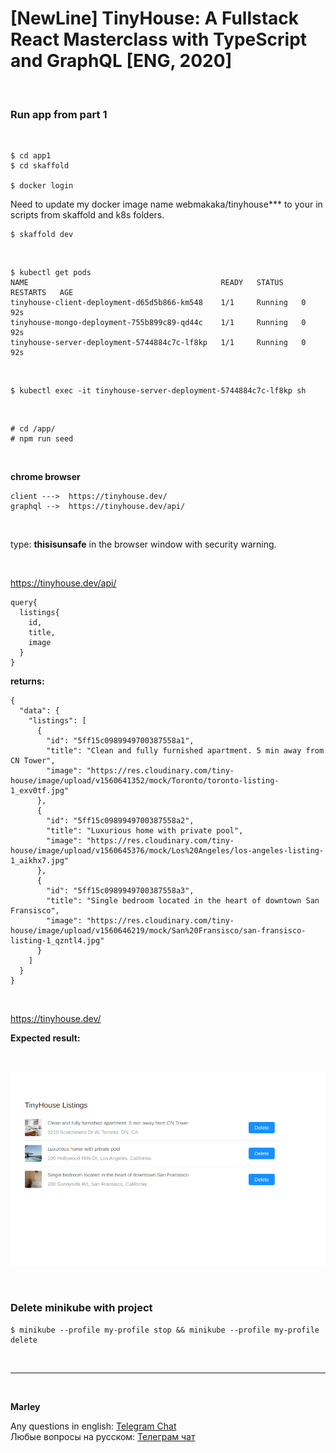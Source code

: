 # [NewLine] TinyHouse: A Fullstack React Masterclass with TypeScript and GraphQL [ENG, 2020]

<br/>

### Run app from part 1

<br/>

    $ cd app1
    $ cd skaffold

    $ docker login

Need to update my docker image name webmakaka/tinyhouse\*\*\* to your in scripts from skaffold and k8s folders.

    $ skaffold dev

<br/>

    $ kubectl get pods
    NAME                                           READY   STATUS    RESTARTS   AGE
    tinyhouse-client-deployment-d65d5b866-km548    1/1     Running   0          92s
    tinyhouse-mongo-deployment-755b899c89-qd44c    1/1     Running   0          92s
    tinyhouse-server-deployment-5744884c7c-lf8kp   1/1     Running   0          92s

<br/>

    $ kubectl exec -it tinyhouse-server-deployment-5744884c7c-lf8kp sh

<br/>

    # cd /app/
    # npm run seed

<br/>

**chrome browser**

```
client --->  https://tinyhouse.dev/
graphql -->  https://tinyhouse.dev/api/
```

<br/>

type: **thisisunsafe** in the browser window with security warning.

<br/>

https://tinyhouse.dev/api/

```
query{
  listings{
    id,
  	title,
    image
  }
}
```

**returns:**

```
{
  "data": {
    "listings": [
      {
        "id": "5ff15c0989949700387558a1",
        "title": "Clean and fully furnished apartment. 5 min away from CN Tower",
        "image": "https://res.cloudinary.com/tiny-house/image/upload/v1560641352/mock/Toronto/toronto-listing-1_exv0tf.jpg"
      },
      {
        "id": "5ff15c0989949700387558a2",
        "title": "Luxurious home with private pool",
        "image": "https://res.cloudinary.com/tiny-house/image/upload/v1560645376/mock/Los%20Angeles/los-angeles-listing-1_aikhx7.jpg"
      },
      {
        "id": "5ff15c0989949700387558a3",
        "title": "Single bedroom located in the heart of downtown San Fransisco",
        "image": "https://res.cloudinary.com/tiny-house/image/upload/v1560646219/mock/San%20Fransisco/san-fransisco-listing-1_qzntl4.jpg"
      }
    ]
  }
}
```

<br/>

https://tinyhouse.dev/

**Expected result:**

<br/>

![Application](/img/pic-app-1-final.png?raw=true)

<br/>

### Delete minikube with project

    $ minikube --profile my-profile stop && minikube --profile my-profile delete

<br/>

---

<br/>

**Marley**

Any questions in english: <a href="https://jsdev.org/chat/">Telegram Chat</a>  
Любые вопросы на русском: <a href="https://jsdev.ru/chat/">Телеграм чат</a>
